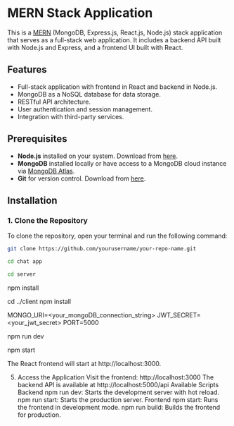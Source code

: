 # MERN Stack Application

This is a [MERN](https://www.mongodb.com/mern-stack) (MongoDB, Express.js, React.js, Node.js) stack application that serves as a full-stack web application. It includes a backend API built with Node.js and Express, and a frontend UI built with React.

## Features
- Full-stack application with frontend in React and backend in Node.js.
- MongoDB as a NoSQL database for data storage.
- RESTful API architecture.
- User authentication and session management.
- Integration with third-party services.


## Prerequisites

- **Node.js** installed on your system. Download from [here](https://nodejs.org/).
- **MongoDB** installed locally or have access to a MongoDB cloud instance via [MongoDB Atlas](https://www.mongodb.com/atlas/database).
- **Git** for version control. Download from [here](https://git-scm.com/).

## Installation

### 1. Clone the Repository
To clone the repository, open your terminal and run the following command:

```bash
git clone https://github.com/yourusername/your-repo-name.git
```
```bash
cd chat app
```
```bash
cd server
```

npm install

cd ../client
npm install


MONGO_URI=<your_mongoDB_connection_string>
JWT_SECRET=<your_jwt_secret>
PORT=5000

npm run dev


npm start


The React frontend will start at http://localhost:3000.

5. Access the Application
Visit the frontend: http://localhost:3000
The backend API is available at http://localhost:5000/api
Available Scripts
Backend
npm run dev: Starts the development server with hot reload.
npm run start: Starts the production server.
Frontend
npm start: Runs the frontend in development mode.
npm run build: Builds the frontend for production.